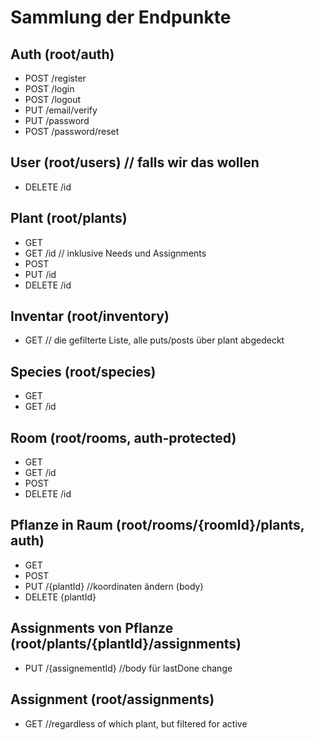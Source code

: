 # Sammlung der Endpunkte

## Auth (root/auth)
- POST /register
- POST /login
- POST /logout
- PUT /email/verify
- PUT /password
- POST /password/reset

## User (root/users) // falls wir das wollen
- DELETE /id

## Plant (root/plants)
- GET
- GET /id   // inklusive Needs und Assignments
- POST
- PUT /id
- DELETE /id

## Inventar (root/inventory)
- GET // die gefilterte Liste, alle puts/posts über plant abgedeckt

## Species (root/species)
- GET
- GET /id

## Room (root/rooms, auth-protected)
- GET
- GET /id
- POST
- DELETE /id

## Pflanze in Raum (root/rooms/{roomId}/plants, auth)
- GET
- POST
- PUT /{plantId} //koordinaten ändern (body)
- DELETE {plantId}

## Assignments von Pflanze (root/plants/{plantId}/assignments)
- PUT /{assignementId} //body für lastDone change

## Assignment (root/assignments)
- GET //regardless of which plant, but filtered for active
